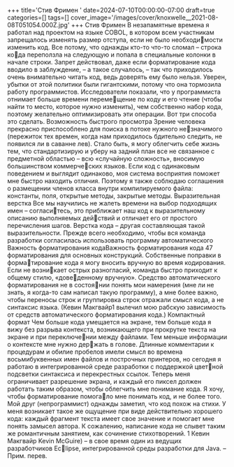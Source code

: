 +++
title='Стив Фримен '
date=2024-07-10T00:00:00-07:00
draft=true
categories=[]
tags=[]
cover_image='/images/cover/knoxwelle__2021-08-08T051054.000Z.jpg'
+++
Стив Фримен 
В не­за­па­мят­ные вре­ме­на я работал над проектом на языке COBOL, в котором 
всем участникам запрещалось изменять размер отступа, если не было необходимости изменить код. Все потому, что однажды кто-то что-то сломал – строка кода переползла на следующую и попала в специальные колонки в начале строки. 
Запрет действовал, даже если форматирование кода вводило в заблуждение, – 
а такое случалось, – так что приходилось очень внимательно читать код, ведь 
доверять ему было нельзя. Уверен, убытки от этой политики были гигантскими, 
потому что она тормозила работу программистов.
Исследователи показали, что у программиста отнимает больше времени перемещение по коду и его чтение (чтобы найти то место, которое нужно изменить), 
чем собственно набор кода, поэтому желательно оптимизировать эти операции. 
Вот три способа это сделать.
Возможность быстрого просмотра
Зрение человека прекрасно приспособлено для поиска в потоке нужного незначимого (пережиток тех времен, когда нам приходилось бдительно следить, 
не появился ли в саванне лев). Стало быть, я могу облегчить себе жизнь тем, 
что стандартизирую и уберу на задний план все не связанное с предметной 
областью – всю «случайную сложность», вносимую большинством коммерческих языков. Если код с одинаковым поведением и выглядит одинаково, моя 
система восприятия поможет мне быстро находить отличия. Поэтому я также 
соблюдаю соглашения о размещении членов класса внутри компилируемого 
файла: константы, поля, открытые методы, закрытые методы.
Выразительная верстка
Все мы научились не жалеть времени на выбор подходящих имен – согласитесь, это приближает наш код к выразительному описанию выполняемых действий и отличает его от простого перечисления шагов. Верстка кода – другая 
составляющая такой выразительности. Прежде всего необходимо, чтобы вся 
команда разработки согласилась использовать программу автоматического 
Важность форматирования кодаВажность форматирования кода 47
форматирования для основных конструкций. Собственные поправки в форматирование кода я могу вносить вручную во время кодирования. Если не возникает острых разногласий, команда быстро приходит к общему стилю, «доведенному вручную». Средство автоматического форматирования не в состоянии понять мои намерения (мне ли не знать, я когда-то сам написал такую 
программу), а мне более важно, чтобы переносы строк и группировка строк 
отражали смысл кода, а не синтаксис языка. (Кевин Макгвайр1 вылечил мою 
рабскую зависимость от средств автоматического форматирования кода.)
Компактный формат
Чем больше кода умещается на экране, тем больше кода я вижу без разрыва 
контекста, возникающего при прокрутке текста на экране и при переключении между файлами. Тем меньше информации о контексте мне нужно держать в голове. Длинные комментарии к процедурам и обилие пробелов имели 
смысл во времена восьмибуквенных имен файлов и построчных принтеров, 
но сегодня я работаю в интегрированной среде разработки с поддержкой цветной подсветки синтаксиса и перекрестных ссылок. Теперь меня ограничивает 
разрешение экрана, и каждый его пиксел должен работать таким образом, 
чтобы облегчить мне понимание кода. Я хочу, чтобы форматирование помогало мне понимать код, и не более того.
Мой друг (непрограммист) однажды заметил, что код похож на стихи. У меня 
возникает такое же ощущение при виде действительно хорошего кода: каждый 
фрагмент текста имеет свое значение и помогает мне понять замысел автора. 
К сожалению, написание кода не слывет таким же романтичным занятием, как 
сочинение стихотворений.
1 Кевин Макгвайр Kevin McGuire) – в свое время один из ведущих разработчиков Eclipse, интегрированной среды разработки для Java. – Прим. перев.